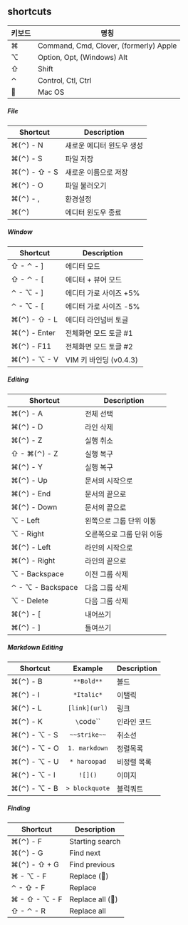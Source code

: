 ## shortcuts

키보드     | 명칭
---------|----------------------------------------
&#8984;  | Command, Cmd, Clover, (formerly) Apple
&#8997;  | Option, Opt, (Windows) Alt
&#8679;  | Shift
&#8963;  | Control, Ctl, Ctrl
&#63743; | Mac OS

##### File

Shortcut                     | Description
-----------------------------|-------------------
&#8984;(&#8963;) - N         | 새로운 에디터 윈도우 생성
&#8984;(&#8963;) - S         | 파일 저장
&#8984;(&#8963;) - &#8679; - S | 새로운 이름으로 저장
&#8984;(&#8963;) - O         | 파일 불러오기
&#8984;(&#8963;) - ,         | 환경설정
&#8984;(&#8963;)             | 에디터 윈도우 종료

##### Window
Shortcut                       | Description
-------------------------------|-------------------
&#8679; - &#8963; - ]          | 에디터 모드
&#8679; - &#8963; - [          | 에디터 + 뷰어 모드
&#8963; - &#8997; - ]          | 에디터 가로 사이즈 +5%
&#8963; - &#8997; - [          | 에디터 가로 사이즈 -5%
&#8984;(&#8963;) - &#8679; - L | 에디터 라인넘버 토글
&#8984;(&#8963;) - Enter       | 전체화면 모드 토글 #1
&#8984;(&#8963;) - F11         | 전체화면 모드 토글 #2
&#8984;(&#8963;) - &#8997; - V | VIM 키 바인딩 (v0.4.3)

##### Editing
 Shortcut                      | Description
-------------------------------|---------------------
&#8984;(&#8963;) - A           | 전체 선택
&#8984;(&#8963;) - D           | 라인 삭제
&#8984;(&#8963;) - Z           | 실행 취소
&#8679; - &#8984;(&#8963;) - Z | 실행 복구
&#8984;(&#8963;) - Y           | 실행 복구
&#8984;(&#8963;) - Up          | 문서의 시작으로
&#8984;(&#8963;) - End         | 문서의 끝으로
&#8984;(&#8963;) - Down        | 문서의 끝으로
&#8997; - Left                 | 왼쪽으로 그룹 단위 이동
&#8997; - Right                | 오른쪽으로 그룹 단위 이동
&#8984;(&#8963;) - Left        | 라인의 시작으로
&#8984;(&#8963;) - Right       | 라인의 끝으로
&#8997; - Backspace            | 이전 그룹 삭제
&#8963; - &#8997; - Backspace  | 다음 그룹 삭제
&#8997; - Delete               | 다음 그룹 삭제
&#8984;(&#8963;) - [           | 내어쓰기
&#8984;(&#8963;) - ]           | 들여쓰기

##### Markdown Editing
Shortcut                       | Example        | Description
-------------------------------|:--------------:|-------------
&#8984;(&#8963;) - B           | `**Bold**`     | 볼드
&#8984;(&#8963;) - I           | `*Italic*`     | 이탤릭
&#8984;(&#8963;) - L           | `[link](url)`  | 링크
&#8984;(&#8963;) - K           | `\`code\``     | 인라인 코드
&#8984;(&#8963;) - &#8997; - S | `~~strike~~`   | 취소선
&#8984;(&#8963;) - &#8997; - O | `1. markdown`  | 정렬목록
&#8984;(&#8963;) - &#8997; - U | `* haroopad`   | 비정렬 목록
&#8984;(&#8963;) - &#8997; - I | `![]()`        | 이미지
&#8984;(&#8963;) - &#8997; - B | `> blockquote` | 블럭쿼트

##### Finding
Shortcut                        | Description
--------------------------------|-------------------
&#8984;(&#8963;) - F            | Starting search
&#8984;(&#8963;) - G            | Find next
&#8984;(&#8963;) - &#8679; + G  | Find previous
&#8984; - &#8997; - F           | Replace (&#63743;)
&#8963; - &#8679; - F           | Replace
&#8984; - &#8679; - &#8997; - F | Replace all (&#63743;)
&#8679; - &#8963; - R           | Replace all